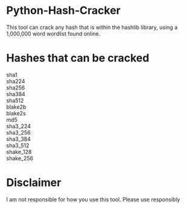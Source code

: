 # Python-Hash-Cracker
This tool can crack any hash that is within the hashlib library, using a 1,000,000 word wordlist found online.

# Hashes that can be cracked
sha1 <br />
sha224 <br />
sha256 <br />
sha384 <br />
sha512 <br />
blake2b <br />
blake2s <br />
md5 <br />
sha3_224 <br />
sha3_256 <br />
sha3_384 <br />
sha3_512 <br />
shake_128 <br />
shake_256 <br />

# Disclaimer
I am not responsible for how you use this tool. Please use responsibly
